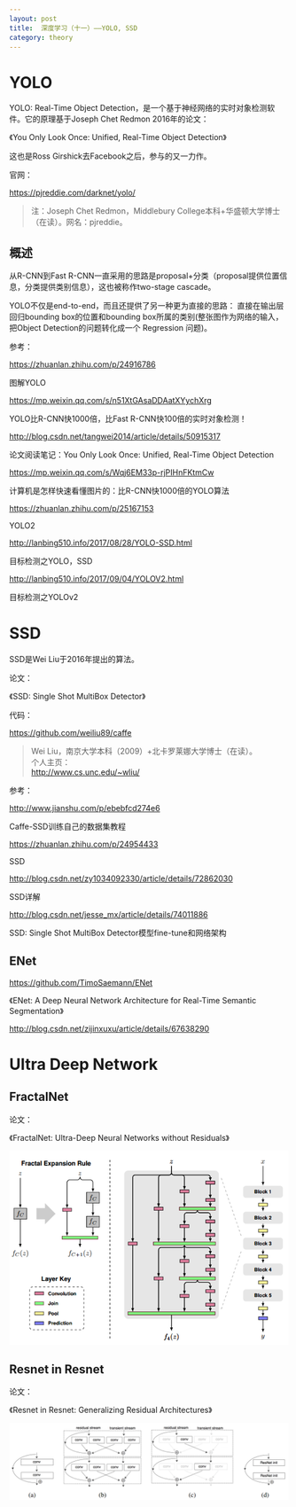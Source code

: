 ```yaml
---
layout: post
title:  深度学习（十一）——YOLO, SSD
category: theory 
---
```


# YOLO

YOLO: Real-Time Object Detection，是一个基于神经网络的实时对象检测软件。它的原理基于Joseph Chet Redmon 2016年的论文：

《You Only Look Once: Unified, Real-Time Object Detection》

这也是Ross Girshick去Facebook之后，参与的又一力作。

官网：

https://pjreddie.com/darknet/yolo/

>注：Joseph Chet Redmon，Middlebury College本科+华盛顿大学博士（在读）。网名：pjreddie。

## 概述

从R-CNN到Fast R-CNN一直采用的思路是proposal+分类（proposal提供位置信息，分类提供类别信息），这也被称作two-stage cascade。

YOLO不仅是end-to-end，而且还提供了另一种更为直接的思路： 直接在输出层回归bounding box的位置和bounding box所属的类别(整张图作为网络的输入，把Object Detection的问题转化成一个 Regression 问题)。

参考：

https://zhuanlan.zhihu.com/p/24916786

图解YOLO

https://mp.weixin.qq.com/s/n51XtGAsaDDAatXYychXrg

YOLO比R-CNN快1000倍，比Fast R-CNN快100倍的实时对象检测！

http://blog.csdn.net/tangwei2014/article/details/50915317

论文阅读笔记：You Only Look Once: Unified, Real-Time Object Detection

https://mp.weixin.qq.com/s/Wqj6EM33p-rjPIHnFKtmCw

计算机是怎样快速看懂图片的：比R-CNN快1000倍的YOLO算法

https://zhuanlan.zhihu.com/p/25167153

YOLO2

http://lanbing510.info/2017/08/28/YOLO-SSD.html

目标检测之YOLO，SSD

http://lanbing510.info/2017/09/04/YOLOV2.html

目标检测之YOLOv2

# SSD

SSD是Wei Liu于2016年提出的算法。

论文：

《SSD: Single Shot MultiBox Detector》

代码：

https://github.com/weiliu89/caffe

>Wei Liu，南京大学本科（2009）+北卡罗莱娜大学博士（在读）。   
>个人主页：   
>http://www.cs.unc.edu/~wliu/

参考：

http://www.jianshu.com/p/ebebfcd274e6

Caffe-SSD训练自己的数据集教程

https://zhuanlan.zhihu.com/p/24954433

SSD

http://blog.csdn.net/zy1034092330/article/details/72862030

SSD详解

http://blog.csdn.net/jesse_mx/article/details/74011886

SSD: Single Shot MultiBox Detector模型fine-tune和网络架构

## ENet

https://github.com/TimoSaemann/ENet

《ENet: A Deep Neural Network Architecture for Real-Time Semantic Segmentation》

http://blog.csdn.net/zijinxuxu/article/details/67638290

# Ultra Deep Network

## FractalNet

论文：

《FractalNet: Ultra-Deep Neural Networks without Residuals》

![](/images/article/FractalNet.png)

## Resnet in Resnet

论文：

《Resnet in Resnet: Generalizing Residual Architectures》

![](/images/article/RiR.png)



